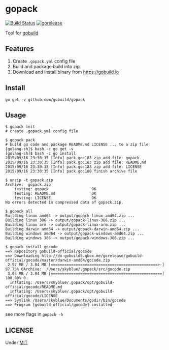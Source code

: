 # gopack
[![Build Status](https://travis-ci.org/gobuild/gopack.svg)](https://travis-ci.org/gobuild/gopack)
[![gorelease](https://dn-gorelease.qbox.me/gorelease-download-blue.svg)](https://gobuild.io/gobuild/gopack)

Tool for [gobuild](https://gobuild.io)

## Features
1. Create `.gopack.yml` config file
2. Build and package build into zip
3. Download and install binary from <https://gobuild.io>

## Install
	go get -v github.com/gobuild/gopack

## Usage
	$ gopack init
	# create .gopack.yml config file

	$ gopack pack
	# build go code and package README.md LICENSE ... to a zip file
	[golang-sh]$ bash -c go get -v
	[golang-sh]$ bash -c go install
	2015/09/16 23:30:35 [Info] pack.go:183 zip add file: gopack
	2015/09/16 23:30:35 [Info] pack.go:183 zip add file: README.md
	2015/09/16 23:30:35 [Info] pack.go:183 zip add file: LICENSE
	2015/09/16 23:30:35 [Info] pack.go:188 finish archive file

	$ unzip -t gopack.zip
	Archive:  gopack.zip
		testing: gopack                   OK
		testing: README.md                OK
		testing: LICENSE                  OK
	No errors detected in compressed data of gopack.zip.

	$ gopack all
	Building linux amd64 -> output/gopack-linux-amd64.zip ...
	Building linux 386 -> output/gopack-linux-386.zip ...
	Building linux arm -> output/gopack-linux-arm.zip ...
	Building darwin amd64 -> output/gopack-darwin-amd64.zip ...
	Building windows amd64 -> output/gopack-windows-amd64.zip ...
	Building windows 386 -> output/gopack-windows-386.zip ...

	$ gopack install gocode
	==> Repository gobuild-official/gocode
	==> Downloading http://dn-gobuild5.qbox.me/gorelease/gobuild-official/gocode/master/darwin-amd64/gocode.zip
	 2.97 MB / 3.04 MB [===============================================>-]  97.75% 0Archive:  /Users/skyblue/.gopack/src/gocode.zip
	 3.04 MB / 3.04 MB [=================================================] 100.00% 0
	  inflating: /Users/skyblue/.gopack/opt/gobuild-official/gocode/README.md  
	  inflating: /Users/skyblue/.gopack/opt/gobuild-official/gocode/LICENSE  
	==> Symlink /Users/skyblue/Documents/godir/bin/gocode
	==> Program [gobuild-official/gocode] installed

see more flags in `gopack -h`

## LICENSE
Under [MIT](LICENSE)
